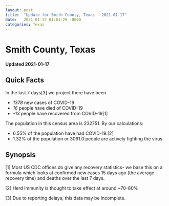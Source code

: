 ```yaml
---
layout: post
title:  "Update for Smith County, Texas - 2021-01-17"
date:   2021-01-17 01:01:29 -0600
categories: Texas
---
```


# Smith County, Texas
#### Updated 2021-01-17

## Quick Facts

In the last 7 days[3] we project there have been
- *1378* new cases of COVID-19
- *16* people have died of COVID-19
- *-13* people have recovered from COVID-19[1]

The population in this census area is 232751. By our calculations:
- 6.55% of the population have had COVID-19.[2]
- 1.32% of the population or 3061.0 people are actively fighting the virus.

## Synopsis




[1] Most US CDC offices do give any recovery statistics- we base this on a formula which looks at confirmed new cases
15 days ago (the average recovery time) and deaths over the last 7 days.

[2] Herd Immunity is thought to take effect at around ~70-80%

[3] Due to reporting delays, this data may be incomplete.
 
    